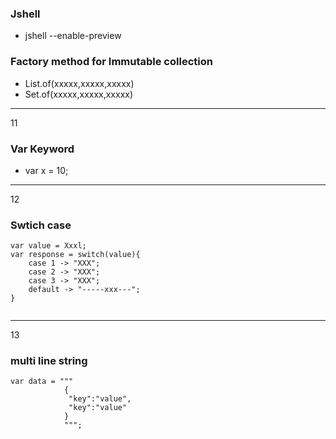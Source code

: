


### Jshell 
*  jshell --enable-preview 

### Factory method for Immutable collection 
* List.of(xxxxx,xxxxx,xxxxx)
* Set.of(xxxxx,xxxxx,xxxxx)





----
11
### Var Keyword 
* var x = 10;


---
12
### Swtich case
```
var value = Xxxl;
var response = switch(value){
	case 1 -> "XXX";
	case 2 -> "XXX";
	case 3 -> "XXX";
	default -> "-----xxx---";
}


```

---
13
### multi line string 
```
var data = """
			{
             "key":"value",
			 "key":"value"
			}
			""";

```
